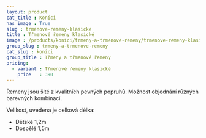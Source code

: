 ```yaml
---
layout: product
cat_title : Koníci
has_image : True
slug : trmenove-remeny-klasicke
title : Třmenové řemeny klasické
image : /products/konici/trmeny-a-trmenove-remeny/trmenove-remeny-klasicke.jpg
group_slug : trmeny-a-trmenove-remeny
cat_slug : konici
group_title : Třmeny a třmenové řemeny
pricing:
  - variant : Třmenové řemeny klasické
    price   : 390
---
```


Řemeny jsou šité z kvalitních pevných popruhů.
Možnost objednání různých barevných kombinací.

Velikost, uvedena je celková délka:

 - Dětské 1,2m
 - Dospělé 1,5m

